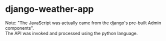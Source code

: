 # django-weather-app

Note: "The JavaScript was actually came from the django's pre-built Admin components". <br>
The API was invoked and processed using the python language.
